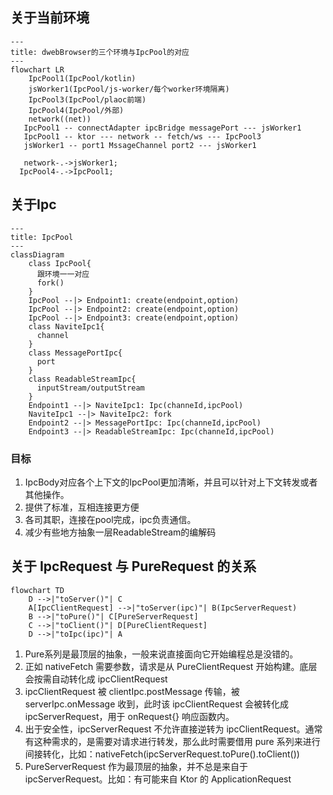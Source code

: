 ## 关于当前环境

```mermaid
---
title: dwebBrowser的三个环境与IpcPool的对应
---
flowchart LR
    IpcPool1(IpcPool/kotlin)
    jsWorker1(IpcPool/js-worker/每个worker环境隔离)
    IpcPool3(IpcPool/plaoc前端)
    IpcPool4(IpcPool/外部)
    network((net))
   IpcPool1 -- connectAdapter ipcBridge messagePort --- jsWorker1
   IpcPool1 -- ktor --- network -- fetch/ws --- IpcPool3
   jsWorker1 -- port1 MssageChannel port2 --- jsWorker1

   network-.->jsWorker1;
  IpcPool4-.->IpcPool1;
```


## 关于Ipc

```mermaid
---
title: IpcPool
---
classDiagram
    class IpcPool{
      跟环境一一对应
      fork()
    }
    IpcPool --|> Endpoint1: create(endpoint,option)
    IpcPool --|> Endpoint2: create(endpoint,option)
    IpcPool --|> Endpoint3: create(endpoint,option)
    class NaviteIpc1{
      channel
    }
    class MessagePortIpc{
      port
    }
    class ReadableStreamIpc{
      inputStream/outputStream
    }
    Endpoint1 --|> NaviteIpc1: Ipc(channeId,ipcPool)
    NaviteIpc1 --|> NaviteIpc2: fork
    Endpoint2 --|> MessagePortIpc: Ipc(channeId,ipcPool)
    Endpoint3 --|> ReadableStreamIpc: Ipc(channeId,ipcPool)
```

### 目标
1. IpcBody对应各个上下文的IpcPool更加清晰，并且可以针对上下文转发或者其他操作。
2. 提供了标准，互相连接更方便
3. 各司其职，连接在pool完成，ipc负责通信。
4. 减少有些地方抽象一层ReadableStream的编解码

## 关于 IpcRequest 与 PureRequest 的关系

```mermaid
flowchart TD
    D -->|"toServer()"| C
    A[IpcClientRequest] -->|"toServer(ipc)"| B(IpcServerRequest)
    B -->|"toPure()"| C[PureServerRequest]
    C -->|"toClient()"| D[PureClientRequest]
    D -->|"toIpc(ipc)"| A
```

1. Pure系列是最顶层的抽象，一般来说直接面向它开始编程总是没错的。
2. 正如 nativeFetch 需要参数，请求是从 PureClientRequest 开始构建。底层会按需自动转化成
   ipcClientRequest
3. ipcClientRequest 被 clientIpc.postMessage 传输，被 serverIpc.onMessage 收到，此时该
   ipcClientRequest 会被转化成 ipcServerRequest，用于 onRequest{} 响应函数内。
4. 出于安全性，ipcServerRequest 不允许直接逆转为 ipcClientRequest。通常有这种需求的，是需要对请求进行转发，那么此时需要借用
   pure 系列来进行间接转化，比如：nativeFetch(ipcServerRequest.toPure().toClient())
5. PureServerRequest 作为最顶层的抽象，并不总是来自于 ipcServerRequest。比如：有可能来自 Ktor 的
   ApplicationRequest